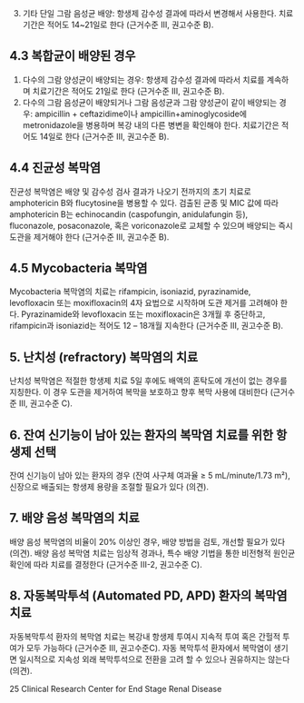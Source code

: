 3. 기타 단일 그람 음성균 배양: 항생제 감수성 결과에 따라서 변경해서 사용한다. 치료기간은 적어도 14~21일로 한다 (근거수준 III, 권고수준 B).

## 4.3 복합균이 배양된 경우
1. 다수의 그람 양성균이 배양되는 경우: 항생제 감수성 결과에 따라서 치료를 계속하며 치료기간은 적어도 21일로 한다 (근거수준 III, 권고수준 B).
2. 다수의 그람 음성균이 배양되거나 그람 음성균과 그람 양성균이 같이 배양되는 경우: ampicillin + ceftazidime이나 ampicillin+aminoglycoside에 metronidazole을 병용하며 복강 내의 다른 병변을 확인해야 한다. 치료기간은 적어도 14일로 한다 (근거수준 III, 권고수준 B).

## 4.4 진균성 복막염
진균성 복막염은 배양 및 감수성 검사 결과가 나오기 전까지의 초기 치료로 amphotericin B와 flucytosine을 병용할 수 있다. 검출된 균종 및 MIC 값에 따라 amphotericin B는 echinocandin (caspofungin, anidulafungin 등), fluconazole, posaconazole, 혹은 voriconazole로 교체할 수 있으며 배양되는 즉시 도관을 제거해야 한다 (근거수준 III, 권고수준 B).

## 4.5 Mycobacteria 복막염
Mycobacteria 복막염의 치료는 rifampicin, isoniazid, pyrazinamide, levofloxacin 또는 moxifloxacin의 4자 요법으로 시작하며 도관 제거를 고려해야 한다. Pyrazinamide와 levofloxacin 또는 moxifloxacin은 3개월 후 중단하고, rifampicin과 isoniazid는 적어도 12 – 18개월 지속한다 (근거수준 III, 권고수준 B).

## 5. 난치성 (refractory) 복막염의 치료
난치성 복막염은 적절한 항생제 치료 5일 후에도 배액의 혼탁도에 개선이 없는 경우를 지칭한다. 이 경우 도관을 제거하여 복막을 보호하고 향후 복막 사용에 대비한다 (근거수준 III, 권고수준 C).

## 6. 잔여 신기능이 남아 있는 환자의 복막염 치료를 위한 항생제 선택
잔여 신기능이 남아 있는 환자의 경우 (잔여 사구체 여과율 ≥ 5 mL/minute/1.73 m²), 신장으로 배출되는 항생제 용량을 조절할 필요가 있다 (의견).

## 7. 배양 음성 복막염의 치료
배양 음성 복막염의 비율이 20% 이상인 경우, 배양 방법을 검토, 개선할 필요가 있다 (의견).
배양 음성 복막염 치료는 임상적 경과나, 특수 배양 기법을 통한 비전형적 원인균 확인에 따라 치료를 결정한다 (근거수준 III-2, 권고수준 C).

## 8. 자동복막투석 (Automated PD, APD) 환자의 복막염 치료
자동복막투석 환자의 복막염 치료는 복강내 항생제 투여시 지속적 투여 혹은 간헐적 투여가 모두 가능하다 (근거수준 III, 권고수준C). 자동 복막투석 환자에서 복막염이 생기면 일시적으로 지속성 외래 복막투석으로 전환을 고려 할 수 있으나 권유하지는 않는다 (의견).

<PAGE>25
Clinical Research Center for End Stage Renal Disease